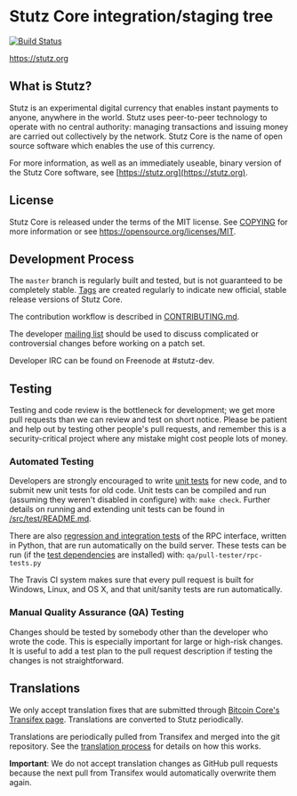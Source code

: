 Stutz Core integration/staging tree
=====================================

[![Build Status](https://travis-ci.org/stutz-project/stutz.svg?branch=master)](https://travis-ci.org/stutz-project/stutz)

https://stutz.org

What is Stutz?
----------------

Stutz is an experimental digital currency that enables instant payments to
anyone, anywhere in the world. Stutz uses peer-to-peer technology to operate
with no central authority: managing transactions and issuing money are carried
out collectively by the network. Stutz Core is the name of open source
software which enables the use of this currency.

For more information, as well as an immediately useable, binary version of
the Stutz Core software, see [https://stutz.org](https://stutz.org).

License
-------

Stutz Core is released under the terms of the MIT license. See [COPYING](COPYING) for more
information or see https://opensource.org/licenses/MIT.

Development Process
-------------------

The `master` branch is regularly built and tested, but is not guaranteed to be
completely stable. [Tags](https://github.com/stutz-project/stutz/tags) are created
regularly to indicate new official, stable release versions of Stutz Core.

The contribution workflow is described in [CONTRIBUTING.md](CONTRIBUTING.md).

The developer [mailing list](https://groups.google.com/forum/#!forum/stutz-dev)
should be used to discuss complicated or controversial changes before working
on a patch set.

Developer IRC can be found on Freenode at #stutz-dev.

Testing
-------

Testing and code review is the bottleneck for development; we get more pull
requests than we can review and test on short notice. Please be patient and help out by testing
other people's pull requests, and remember this is a security-critical project where any mistake might cost people
lots of money.

### Automated Testing

Developers are strongly encouraged to write [unit tests](src/test/README.md) for new code, and to
submit new unit tests for old code. Unit tests can be compiled and run
(assuming they weren't disabled in configure) with: `make check`. Further details on running
and extending unit tests can be found in [/src/test/README.md](/src/test/README.md).

There are also [regression and integration tests](/qa) of the RPC interface, written
in Python, that are run automatically on the build server.
These tests can be run (if the [test dependencies](/qa) are installed) with: `qa/pull-tester/rpc-tests.py`

The Travis CI system makes sure that every pull request is built for Windows, Linux, and OS X, and that unit/sanity tests are run automatically.

### Manual Quality Assurance (QA) Testing

Changes should be tested by somebody other than the developer who wrote the
code. This is especially important for large or high-risk changes. It is useful
to add a test plan to the pull request description if testing the changes is
not straightforward.

Translations
------------

We only accept translation fixes that are submitted through [Bitcoin Core's Transifex page](https://www.transifex.com/projects/p/bitcoin/).
Translations are converted to Stutz periodically.

Translations are periodically pulled from Transifex and merged into the git repository. See the
[translation process](doc/translation_process.md) for details on how this works.

**Important**: We do not accept translation changes as GitHub pull requests because the next
pull from Transifex would automatically overwrite them again.
